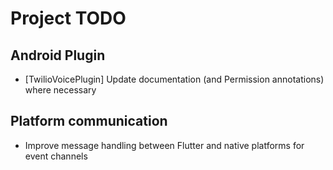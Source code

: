# Project TODO

## Android Plugin
 * [TwilioVoicePlugin] Update documentation (and Permission annotations) where necessary

## Platform communication
 * Improve message handling between Flutter and native platforms for event channels